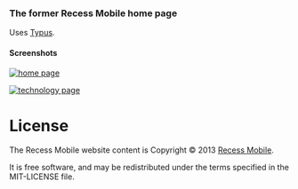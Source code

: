### The former Recess Mobile home page

Uses [Typus](https://github.com/fesplugas/typus). 

#### Screenshots

[![home page](http://dl.dropbox.com/u/225019/rm-app-screenshots/RecessMobile.com/thumb_SMS%20Integration%20%2B%20Mobile%20Application%20Development%20%7C%20Recess%20Mobile%2C%20Inc..png)](http://dl.dropbox.com/u/225019/rm-app-screenshots/RecessMobile.com/SMS%20Integration%20%2B%20Mobile%20Application%20Development%20%7C%20Recess%20Mobile%2C%20Inc..png)

[![technology page](http://dl.dropbox.com/u/225019/rm-app-screenshots/RecessMobile.com/thumb_SMS%20APIs%20%2B%20a%20Flexible%20Messaging%20Platform%20%7C%20Recess%20Mobile%2C%20Inc..png)](http://dl.dropbox.com/u/225019/rm-app-screenshots/RecessMobile.com/SMS%20APIs%20%2B%20a%20Flexible%20Messaging%20Platform%20%7C%20Recess%20Mobile%2C%20Inc..png)

License
=======

The Recess Mobile website content is Copyright © 2013 [Recess Mobile](http://recess.im/).

It is free software, and may be redistributed under the terms specified in the MIT-LICENSE file. 


